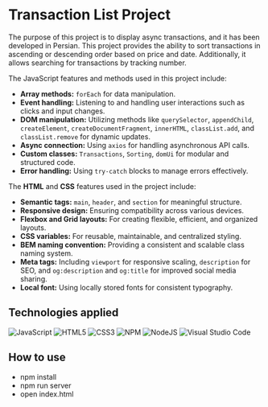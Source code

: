 # Transaction List Project

The purpose of this project is to display async transactions, and it has been developed in Persian.
This project provides the ability to sort transactions in ascending or descending order based on price and date. Additionally, it allows searching for transactions by tracking number.

The JavaScript features and methods used in this project include:  
- **Array methods:**  `forEach` for data manipulation.  
- **Event handling:** Listening to and handling user interactions such as clicks and input changes.  
- **DOM manipulation:** Utilizing methods like `querySelector`, `appendChild`, `createElement`, `createDocumentFragment`, `innerHTML`, `classList.add`, and `classList.remove` for dynamic updates.  
- **Async connection:** Using `axios` for handling asynchronous API calls.  
- **Custom classes:** `Transactions`, `Sorting`, `domUi` for modular and structured code.  
- **Error handling:** Using `try-catch` blocks to manage errors effectively.  


The **HTML** and **CSS** features used in the project include:  
- **Semantic tags:** `main`, `header`, and `section` for meaningful structure.  
- **Responsive design:** Ensuring compatibility across various devices.  
- **Flexbox and Grid layouts:** For creating flexible, efficient, and organized layouts.  
- **CSS variables:** For reusable, maintainable, and centralized styling.  
- **BEM naming convention:** Providing a consistent and scalable class naming system.  
- **Meta tags:** Including `viewport` for responsive scaling, `description` for SEO, and `og:description` and `og:title` for improved social media sharing.  
- **Local font:** Using locally stored fonts for consistent typography.


## Technologies applied 
![JavaScript](https://img.shields.io/badge/javascript-%23323330.svg?style=for-the-badge&logo=javascript&logoColor=%23F7DF1E)
![HTML5](https://img.shields.io/badge/html5-%23E34F26.svg?style=for-the-badge&logo=html5&logoColor=white)
![CSS3](https://img.shields.io/badge/css3-%231572B6.svg?style=for-the-badge&logo=css3&logoColor=white)
![NPM](https://img.shields.io/badge/NPM-%23CB3837.svg?style=for-the-badge&logo=npm&logoColor=white)
![NodeJS](https://img.shields.io/badge/node.js-6DA55F?style=for-the-badge&logo=node.js&logoColor=white)
![Visual Studio Code](https://img.shields.io/badge/Visual%20Studio%20Code-0078d7.svg?style=for-the-badge&logo=visual-studio-code&logoColor=white)




## How to use
- npm install
- npm run server
- open index.html




